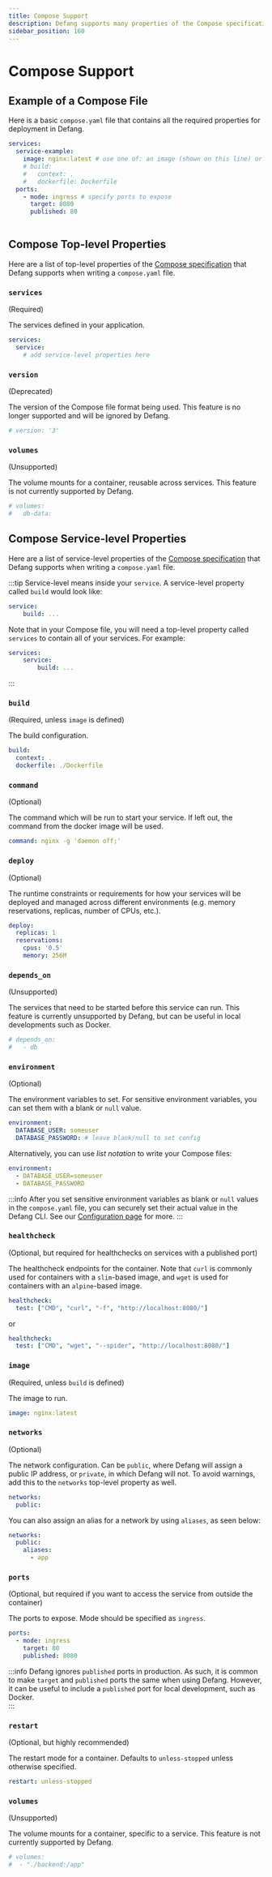 ```yaml
---
title: Compose Support
description: Defang supports many properties of the Compose specification.
sidebar_position: 160
---
```


# Compose Support

## Example of a Compose File
Here is a basic `compose.yaml` file that contains all the required properties for deployment in Defang. 

```yaml
services:
  service-example:
    image: nginx:latest # use one of: an image (shown on this line) or a build (shown below)
    # build: 
    #   context: .
    #   dockerfile: Dockerfile
  ports: 
    - mode: ingress # specify ports to expose
      target: 8080
      published: 80
        
```

## Compose Top-level Properties
Here are a list of top-level properties of the [Compose specification](https://docs.docker.com/compose/compose-file/) that Defang supports when writing a `compose.yaml` file.

### `services`
(Required)

The services defined in your application. 

```yaml
services:
  service:
    # add service-level properties here
```

### `version`
(Deprecated)

The version of the Compose file format being used. This feature is no longer supported and will be ignored by Defang.

```yaml
# version: '3'
```

### `volumes`
(Unsupported)

The volume mounts for a container, reusable across services. This feature is not currently supported by Defang.

```yaml
# volumes:
#   db-data:
```

## Compose Service-level Properties
Here are a list of service-level properties of the [Compose specification](https://docs.docker.com/compose/compose-file/) that Defang supports when writing a `compose.yaml` file.

:::tip
Service-level means inside your `service`. A service-level property called `build` would look like:
```yaml
service:
    build: ...
```

Note that in your Compose file, you will need a top-level property called `services` to contain all of your services. For example:
```yaml
services:
    service:
        build: ...
```
:::

### `build`
(Required, unless `image` is defined)

The build configuration.

```yaml
build:
  context: .
  dockerfile: ./Dockerfile
```

### `command`
(Optional)

The command which will be run to start your service. If left out, the command from the docker image will be used.  

```yaml
command: nginx -g 'daemon off;'
```

### `deploy`
(Optional)

The runtime constraints or requirements for how your services will be deployed and managed across different environments (e.g. memory reservations, replicas, number of CPUs, etc.).

```yaml
deploy:
  replicas: 1
  reservations:
    cpus: '0.5'
    memory: 256M
```

### `depends_on`
(Unsupported)

The services that need to be started before this service can run. This feature is currently unsupported by Defang, but can be useful in local developments such as Docker. 

```yaml
# depends_on: 
#   - db
```

### `environment`
(Optional)

The environment variables to set. For sensitive environment variables, you can set them with a blank or `null` value.  
```yaml
environment:
  DATABASE_USER: someuser
  DATABASE_PASSWORD: # leave blank/null to set config
```

Alternatively, you can use *list notation* to write your Compose files:
```yaml
environment:
  - DATABASE_USER=someuser
  - DATABASE_PASSWORD
```

:::info
After you set sensitive environment variables as blank or `null` values in the `compose.yaml` file, you can securely set their actual value in the Defang CLI. See our [Configuration page](/docs/concepts/configuration) for more.
:::

### `healthcheck`
(Optional, but required for healthchecks on services with a published port)

The healthcheck endpoints for the container. Note that `curl` is commonly used for containers with a `slim`-based image, and `wget` is used for containers with an `alpine`-based image. 

```yaml
healthcheck:
  test: ["CMD", "curl", "-f", "http://localhost:8080/"]
```

or

```yaml
healthcheck:
  test: ["CMD", "wget", "--spider", "http://localhost:8080/"]
```

### `image`
(Required, unless `build` is defined)

The image to run.

```yaml
image: nginx:latest
```

### `networks`
(Optional)

The network configuration. Can be `public`, where Defang will assign a public IP address, or `private`, in which Defang will not. To avoid warnings, add this to the `networks` top-level property as well. 

```yaml
networks:
  public: 
```

You can also assign an alias for a network by using `aliases`, as seen below:
```yaml
networks:
  public: 
    aliases:
      - app
```
 
### `ports`
(Optional, but required if you want to access the service from outside the container)

The ports to expose. Mode should be specified as `ingress`.

```yaml
ports:
  - mode: ingress
    target: 80
    published: 8080
```

:::info
Defang ignores `published` ports in production. As such, it is common to make `target` and `published` ports the same when using Defang. However, it can be useful to include a `published` port for local development, such as Docker.  
:::

### `restart`
(Optional, but highly recommended)

The restart mode for a container. Defaults to `unless-stopped` unless otherwise specified. 

```yaml
restart: unless-stopped
```

### `volumes`
(Unsupported)

The volume mounts for a container, specific to a service. This feature is not currently supported by Defang.

```yaml
# volumes:
#  - "./backend:/app"
```
